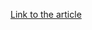[Link to the article](https://www.trendmicro.com/en_us/research/24/i/how-ransomhub-ransomware-uses-edrkillshifter-to-disable-edr-and-.html)
